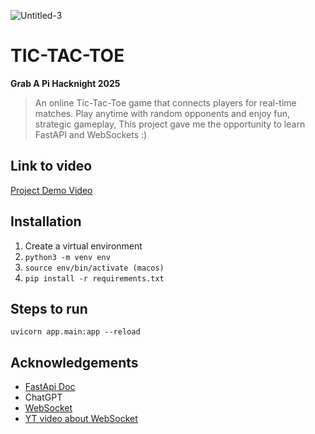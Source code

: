 ![Untitled-3](https://github.com/user-attachments/assets/f8416d90-40a6-4cfc-81e4-bca2ccf36202)
# **TIC-TAC-TOE**


**Grab A Pi Hacknight 2025**

> An online Tic-Tac-Toe game that connects players for real-time matches. Play anytime with random opponents and enjoy fun, strategic gameplay, This project gave me the opportunity to learn FastAPI and WebSockets :)


## **Link to video**
[Project Demo Video](https://youtu.be/NhiiquXRcW8)

## **Installation**

1. Create a virtual environment 
2. `python3 -m venv env`
3. `source env/bin/activate (macos)`
4. `pip install -r requirements.txt`

## **Steps to run**  
`uvicorn app.main:app --reload`

## **Acknowledgements**
- [FastApi Doc](https://fastapi.tiangolo.com)
- ChatGPT
- [WebSocket](https://websockets.readthedocs.io/en/stable/#)
- [YT video about WebSocket](https://youtu.be/SfQd1FdcTlI)


